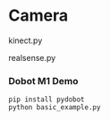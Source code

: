 # Camera

kinect.py

realsense.py

### Dobot M1 Demo
``` shell
pip install pydobot
python basic_example.py
```